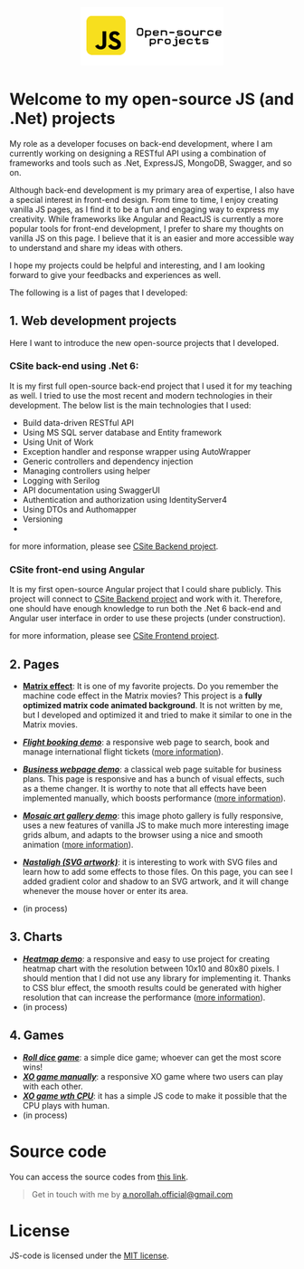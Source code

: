 <p style="margin: auto; width: 50%;">
  <a href="https://amin-norollah.github.io/JS-code/">
  <img src="banner.png" alt="javascript open-source projects">
    </a>
  </p>
  
# Welcome to my open-source JS (and .Net) projects

My role as a developer focuses on back-end development, where I am currently working on designing a RESTful API using a combination of frameworks and tools such as .Net, ExpressJS, MongoDB, Swagger, and so on.

Although back-end development is my primary area of expertise, I also have a special interest in front-end design. From time to time, I enjoy creating vanilla JS pages, as I find it to be a fun and engaging way to express my creativity. While frameworks like Angular and ReactJS is currently a more popular tools for front-end development, I prefer to share my thoughts on vanilla JS on this page. I believe that it is an easier and more accessible way to understand and share my ideas with others.

I hope my projects could be helpful and interesting, and I am looking forward to give your feedbacks and experiences as well.

The following is a list of pages that I developed:

## 1. **Web development projects**
 Here I want to introduce the new open-source projects that I developed.
 
 ### CSite back-end using .Net 6:
 It is my first full open-source back-end project that I used it for my teaching as well. I tried to use the most recent and modern technologies in their development.
 The below list is the main technologies that I used:
- Build data-driven RESTful API
- Using MS SQL server database and Entity framework
- Using Unit of Work
- Exception handler and response wrapper using AutoWrapper
- Generic controllers and dependency injection 
- Managing controllers using helper
- Logging with Serilog
- API documentation using SwaggerUI
- Authentication and authorization using IdentityServer4
- Using DTOs and Authomapper
- Versioning
- 
for more information, please see [CSite Backend project](https://github.com/amin-norollah/CSite_Backend_dotNet6).

### CSite front-end using Angular
It is my first open-source Angular project that I could share publicly. This project will connect to [CSite Backend project](https://github.com/amin-norollah/CSite_Backend_dotNet6) and work with it. Therefore, one should have enough knowledge to run both the .Net 6 back-end and Angular user interface in order to use these projects (under construction).

for more information, please see [CSite Frontend project](https://github.com/amin-norollah/CSite_angular).


## 2. **Pages**
- [**Matrix effect**](https://amin-norollah.github.io/JS-code/Pages/MatrixEffect/): It is one of my favorite projects. Do you remember the machine code effect in the Matrix movies? This project is a **fully optimized matrix code animated background**. It is not written by me, but I developed and optimized it and tried to make it similar to one in the Matrix movies.
- [**_Flight booking demo_**](https://amin-norollah.github.io/JS-code/Pages/FlightBooking/): a responsive web page to search, book and manage international flight tickets ([more information](https://github.com/amin-norollah/JS-code/tree/main/Pages/FlightBooking)).
- [**_Business webpage demo_**](https://amin-norollah.github.io/JS-code/Pages/BusinessWebpage/): a classical web page suitable for business plans. This page is responsive and has a bunch of visual effects, such as a theme changer. It is worthy to note that all effects have been implemented manually, which boosts performance ([more information](https://github.com/amin-norollah/JS-code/tree/main/Pages/BusinessWebpage)).
- [**_Mosaic art gallery demo_**](https://amin-norollah.github.io/JS-code/Pages/MosaicGallery/): this image photo gallery is fully responsive, uses a new features of vanilla JS to make much more interesting image grids album, and adapts to the browser using a nice and smooth animation ([more information](https://github.com/amin-norollah/JS-code/tree/main/Pages/MosaicGallery)).
- [**_Nastaligh (SVG artwork)_**](https://amin-norollah.github.io/JS-code/Pages/Nastaligh/): it is interesting to work with SVG files and learn how to add some effects to those files. On this page, you can see I added gradient color and shadow to an SVG artwork, and it will change whenever the mouse hover or enter its area.

- (in process)

## 3. **Charts**

- [**_Heatmap demo_**](https://amin-norollah.github.io/JS-code/Charts/Heatmap/): a responsive and easy to use project for creating heatmap chart with the resolution between 10x10 and 80x80 pixels. I should mention that I did not use any library for implementing it. Thanks to CSS blur effect, the smooth results could be generated with higher resolution that can increase the performance ([more information](https://github.com/amin-norollah/JS-code/tree/main/Charts/Heatmap)).
- (in process)

## 4. **Games**

- [**_Roll dice game_**](https://amin-norollah.github.io/JS-code/Games/RollDice): a simple dice game; whoever can get the most score wins!
- [**_XO game manually_**](https://amin-norollah.github.io/JS-code/Games/XO-manual): a responsive XO game where two users can play with each other.
- [**_XO game wth CPU_**](https://amin-norollah.github.io/JS-code/Games/XO-CPU): it has a simple JS code to make it possible that the CPU plays with human.
- (in process)

# Source code

You can access the source codes from [this link](https://github.com/amin-norollah/JS-code).

> Get in touch with me by [a.norollah.official@gmail.com](mailto:a.norollah.official@gmail.com)

# License

JS-code is licensed under the [MIT license](https://opensource.org/licenses/MIT).
